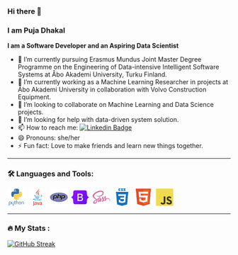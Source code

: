 ### Hi there 👋
### I am Puja Dhakal

**I am a Software Developer and an Aspiring Data Scientist**

- 🔭 I’m currently pursuing Erasmus Mundus Joint Master Degree Programme on the Engineering of Data-intensive Intelligent Software Systems at Åbo Akademi University, Turku Finland.
- 🌱 I’m currently working as a Machine Learning Researcher in projects at Åbo Akademi University in collaboration with Volvo Construction Equipment.
- 👯 I’m looking to collaborate on Machine Learning and Data Science projects.
- 🤔 I’m looking for help with data-driven system solution.
- 📫 How to reach me: [![Linkedin Badge](https://img.shields.io/badge/-pujadhakal-blue?style=flat&logo=Linkedin&logoColor=white)](https://www.linkedin.com/in/puja-dhakal-pd777/)
- 😄 Pronouns: she/her
- ⚡ Fun fact: Love to make friends and learn new things together.

---

### :hammer_and_wrench: Languages and Tools:

<div>
    <img src="https://github.com/devicons/devicon/blob/master/icons/python/python-original-wordmark.svg" title="Python" alt="Python" width="40" height="40"/>&nbsp;
    <img src="https://github.com/devicons/devicon/blob/master/icons/java/java-original-wordmark.svg" title="Java" alt="Java" width="40" height="40"/>&nbsp;
    <img src="https://github.com/devicons/devicon/blob/master/icons/php/php-original.svg" title="php" alt="php" width="40" height="40"/>&nbsp;
    <img src="https://github.com/devicons/devicon/blob/master/icons/bootstrap/bootstrap-original.svg"  title="Bootstrap" alt="Bootstrap" width="40" height="40"/>&nbsp;
    <img src="https://github.com/devicons/devicon/blob/master/icons/sass/sass-original.svg"  title="SASS" alt="SASS" width="40" height="40"/>&nbsp;
    <img src="https://github.com/devicons/devicon/blob/master/icons/css3/css3-plain-wordmark.svg"  title="CSS3" alt="CSS" width="40" height="40"/>&nbsp;
    <img src="https://github.com/devicons/devicon/blob/master/icons/html5/html5-original.svg" title="HTML5" alt="HTML" width="40" height="40"/>&nbsp;
    <img src="https://github.com/devicons/devicon/blob/master/icons/javascript/javascript-original.svg" title="JavaScript" alt="JavaScript" width="40" height="40"/>&nbsp;
</div>

---

### :fire: My Stats :


[![GitHub Streak](https://github-readme-streak-stats.herokuapp.com?user=pujadhakal&theme=dark)](https://git.io/streak-stats)
